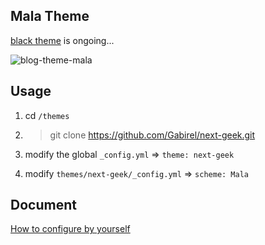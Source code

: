 ## Mala Theme

[black theme](https://github.com/idhyt/hexo-theme-next/tree/magiclamp) is ongoing...

![blog-theme-mala](http://7xi9s3.com1.z0.glb.clouddn.com/blog-theme-magiclamp-black.png)


## Usage

1.  cd `/themes`

2. > git clone https://github.com/Gabirel/next-geek.git


4. modify the global `_config.yml` => `theme: next-geek`

5. modify `themes/next-geek/_config.yml` => `scheme: Mala`


## Document

[How to configure by yourself](http://theme-next.iissnan.com/)
